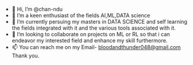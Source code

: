 - 👋 Hi, I’m @chan-ndu
- 👀 I’m a keen enthusiast of the fields AI,ML,DATA science
- 🌱 I’m currently persuing my masters in DATA SCIENCE and self learning the fields integrated with it and  the various tools associated with it.
- 💞️ I’m looking to collaborate on projects on ML or RL so that i can endeavor my interested field and enhance my skill furthermore.
- 📫 You can reach me on my Email- bloodandthunder048@gmail.com Thank you.

<!---
chan-ndu/chan-ndu is a ✨ special ✨ repository because its `README.md` (this file) appears on your GitHub profile.
You can click the Preview link to take a look at your changes.
--->
